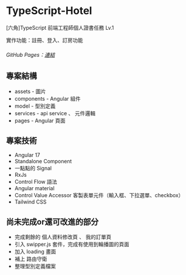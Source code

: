 # TypeScript-Hotel

[六角]TypeScript 前端工程師個人證書任務 Lv.1

實作功能：註冊、登入、訂房功能

###### GitHub Pages：[連結](https://justine92415.github.io/TypeScript-Hotel/)

## 專案結構

- assets - 圖片
- components - Angular 組件
- model - 型別定義
- services - api service 、 元件邏輯
- pages - Angular 頁面

## 專案技術

- Angular 17
- Standalone Component
- 一點點的 Signal
- RxJs
- Control Flow 語法
- Angular material
- Control Value Accessor 客製表單元件（輸入框、下拉選單、checkbox）
- Tailwind CSS

## 尚未完成or還可改進的部分

- 完成剩餘的 個人資料修改頁 、 我的訂單頁
- 引入 swipper.js 套件，完成有使用到輪播圖的頁面
- 加入 loading 畫面
- 補上 路由守衛
- 整理型別定義檔案
